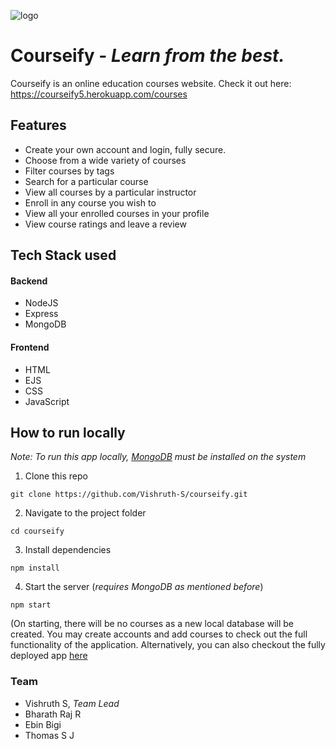 ![logo](https://courseify5.herokuapp.com/img/courseifyLogo.png)
# Courseify - *Learn from the best.*

Courseify is an online education courses website.
Check it out here: https://courseify5.herokuapp.com/courses

## Features
- Create your own account and login, fully secure.
- Choose from a wide variety of courses
- Filter courses by tags
- Search for a particular course
- View all courses by a particular instructor
- Enroll in any course you wish to
- View all your enrolled courses in your profile
- View course ratings and leave a review

## Tech Stack used
#### Backend
- NodeJS
- Express
- MongoDB

#### Frontend
- HTML
- EJS
- CSS
- JavaScript


## How to run locally
*Note: To run this app locally, [MongoDB](https://www.mongodb.com/) must be installed on the system* 
1. Clone this repo
```
git clone https://github.com/Vishruth-S/courseify.git
```
2. Navigate to the project folder
```
cd courseify
```
3. Install dependencies
```
npm install
```
4. Start the server (*requires MongoDB as mentioned before*)
```
npm start
```
(On starting, there will be no courses as a new local database will be created. You may create accounts and add courses to check out the full functionality of the application. Alternatively, you can also checkout the fully deployed app [here](https://courseify5.herokuapp.com/courses)


### Team 
- Vishruth S, *Team Lead*
- Bharath Raj R
- Ebin Bigi
- Thomas S J
